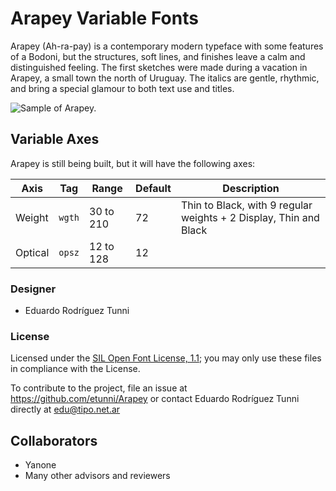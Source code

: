 # Arapey Variable Fonts

Arapey (Ah-ra-pay) is a contemporary modern typeface with some features of a Bodoni, but the structures, soft lines, and finishes leave a calm and distinguished feeling.
The first sketches were made during a vacation in Arapey, a small town the north of Uruguay.
The italics are gentle, rhythmic, and bring a special glamour to both text use and titles.

![Sample of Arapey.](docs/ARAPEY-COVER.jpg)

## Variable Axes

Arapey is still being built, but it will have the following axes:

| Axis       | Tag    | Range        | Default | Description                                                       |
| ---------- | ------ | ------------ | ------- | ------------------------------------------------------------------|
| Weight     | `wgth` | 30 to 210    | 72      | Thin to Black, with 9 regular weights + 2 Display, Thin and Black |
| Optical    | `opsz` | 12 to 128    | 12      |                                                                   |

### Designer

* Eduardo Rodríguez Tunni

### License

Licensed under the [SIL Open Font License, 1.1](http://scripts.sil.org/OFL); you may only use these files in compliance with the License.

To contribute to the project, file an issue at <https://github.com/etunni/Arapey> or contact Eduardo Rodríguez Tunni directly at <edu@tipo.net.ar>

## Collaborators 

* Yanone
* Many other advisors and reviewers
